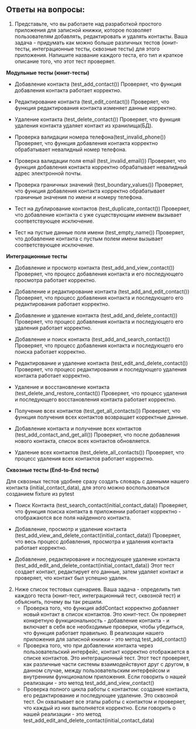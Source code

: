 ## **Ответы на вопросы:**

1. Представьте, что вы работаете над разработкой простого приложения для записной книжки, которое позволяет пользователям 
    добавлять, редактировать и удалять контакты. Ваша задача - придумать как можно больше различных тестов (юнит-тесты, 
    интеграционные тесты, сквозные тесты) для этого приложения. Напишите название каждого теста, его тип и краткое 
    описание того, что этот тест проверяет.

**Модульные тесты (юнит-тесты)**

- Добавление контакта (test_add_contact())
  Проверяет, что функция добавления контакта работает корректно.

- Редактирование контакта (test_edit_contact())
  Проверяет, что функция редактирования контакта изменяет данные корректно.

- Удаление контакта (test_delete_contact())
  Проверяет, что функция удаления контакта удаляет контакт из хранилища(БД).

- Проверка валидации номера телефона(test_invalid_phone())
  Проверяет, что функция добавления контакта корректно обрабатывает невалидный номер телефона.

- Проверка валидации поля email (test_invalid_email())
  Проверяет, что функция добавления контакта корректно обрабатывает невалидный адрес электронной почты.

- Проверка граничных значений (test_boundary_values())
  Проверяет, что функция добавления контакта корректно обрабатывает граничные значения по имени и номеру телефона.

- Тест на дублирование контактов (test_duplicate_contact())
  Проверяет, что добавление контакта с уже существующим именем вызывает соответствующее исключение.

- Тест на пустые данные поля имени (test_empty_name())
  Проверяет, что добавление контакта с пустым полем имени вызывает соответствующее исключение.

**Интеграционные тесты**

- Добавление и просмотр контакта (test_add_and_view_contact())
  Проверяет, что процесс добавления контакта и его последующего просмотра работает корректно.

- Добавление и редактирование контакта (test_add_and_edit_contact())
  Проверяет, что процесс добавления контакта и последующего его редактирования работает корректно.

- Добавление и удаление контакта (test_add_and_delete_contact())
  Проверяет, что процесс добавления контакта и последующего его удаления работает корректно.

- Добавление и поиск контакта (test_add_and_search_contact())
  Проверяет, что процесс добавления контакта и последующего его поиска работает корректно.

- Редактирование и удаление контакта (test_edit_and_delete_contact())
  Проверяет, что процесс редактирования и последующего удаления контакта работает корректно.

- Удаление и восстановление контакта (test_delete_and_restore_contact())
  Проверяет, что процесс удаления и последующего восстановления контакта работает корректно.

- Получение всех контактов (test_get_all_contacts())
  Проверяет, что функция получения всех контактов возвращает корректные данные.

- Добавление контакта и получение всех контактов (test_add_contact_and_get_all())
  Проверяет, что после добавления нового контакта, список всех контактов обновляется.

- Удаление всех контактов (test_delete_all_contacts())
  Проверяет, что процесс удаления всех контактов работает корректно.

**Сквозные тесты (End-to-End тесты)**

Для сквозных тестов удобнее сразу создать словарь с данными нашего контакта (initial_contact_data),
для этого можно воспользоваться созданием fixture из pytest

- Поиск Контакта (test_search_contact(initial_contact_data))
  Проверяет, что функция поиска контакта в приложении работает корректно - отображаются все поля найденного контакта.

- Добавление, просмотр и удаление контакта (test_add_view_and_delete_contact(initial_contact_data))
  Проверяет, что весь процесс добавления, просмотра и удаления контакта работает корректно.

- Добавление, редактирование и последующее удаление контакта (test_add_edit_and_delete_contact(initial_contact_data))
  Этот тест создает контакт, редактирует его данные, затем удаляет контакт и проверяет, что контакт был успешно удален.


2. Ниже список тестовых сценариев. Ваша задача - определить тип каждого теста (юнит-тест, интеграционный тест, сквозной 
    тест) и объяснить, почему вы так решили. 
    * Проверка того, что функция addContact корректно добавляет новый контакт в 
    список контактов.
    Это юнит-тест. Он проверяет конкретную функциональность - добавление контакта - и включает в себя все необходимые 
    проверки, чтобы убедиться, что функция работает правильно.
    В реализации нашего приложения для записной книжки - это метод test_add_contact()
    * Проверка того, что при добавлении контакта через пользовательский интерфейс, контакт корректно отображается в 
    списке контактов.
    Это интеграционный тест. Этот тест проверяет, как различные части системы взаимодействуют друг с другом, в данном случае,
    между пользовательским интерфейсом и внутренним функционалом приложения.
    Если говорить о нашей реализации - это метод test_add_and_view_contact()
    * Проверка полного цикла работы с контактом: создание контакта, его редактирование и последующее удаление.
    Это сквозной тест. Он охватывает все этапы работы с контактом и проверяет, что каждый из них выполняется корректно.
    Если говорить о нашей реализации - это метод test_add_edit_and_delete_contact(initial_contact_data)